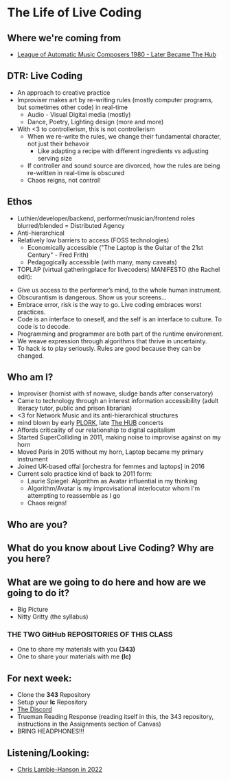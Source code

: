 # The Life of Live Coding

## Where we're coming from
- [League of Automatic Music Composers 1980 - Later Became The Hub](https://acousmata.com/post/893801464/martian-folk-music)

## DTR: Live Coding
- An approach to creative practice
- Improviser makes art by re-writing rules (mostly computer programs, but sometimes other code) in real-time
  - Audio - Visual Digital media (mostly)
  - Dance, Poetry, Lighting design (more and more)
- With <3 to controllerism, this is not controllerism
  - When we re-write the rules, we change their fundamental character, not just their behavoir
    - Like adapting a recipe with different ingredients vs adjusting serving size
  - If controller and sound source are divorced, how the rules are being re-written in real-time is obscured
  - Chaos reigns, not control!

## Ethos
- Luthier/developer/backend, performer/musician/frontend roles blurred/blended = Distributed Agency
- Anti-hierarchical
- Relatively low barriers to access (FOSS technologies)
  - Economically accessible ("The Laptop is the Guitar of the 21st Century" - Fred Frith)
  - Pedagogically accessible (with many, many caveats)
- TOPLAP (virtual gatheringplace for livecoders) MANIFESTO (the Rachel edit):
* Give us access to the performer’s mind, to the whole human instrument.
* Obscurantism is dangerous. Show us your screens…
* Embrace error, risk is the way to go. Live coding embraces worst practices.
* Code is an interface to oneself, and the self is an interface to culture. To code is to decode.
* Programming and programmer are both part of the runtime environment.
* We weave expression through algorithms that thrive in uncertainty.
* To hack is to play seriously. Rules are good because they can be changed.

## Who am I?
- Improviser (hornist with sf nowave, sludge bands after conservatory)
- Came to technology through an interest information accessibility (adult literacy tutor, public and prison librarian)
- <3 for Network Music and its anti-hierarchical structures
- mind blown by early [PLORK](http://plork.deptcpanel.princeton.edu/listen/NYC/), late [The HUB](http://crossfade.walkerart.org/brownbischoff/) concerts
- Affords criticality of our relationship to digital capitalism
- Started SuperColliding in 2011, making noise to improvise against on my horn
- Moved Paris in 2015 without my horn, Laptop became my primary instrument
- Joined UK-based offal [orchestra for femmes and laptops] in 2016
- Current solo practice kind of back to 2011 form:
  - Laurie Spiegel: Algorithm as Avatar influential in my thinking
  - Algorithm/Avatar is my improvisational interlocutor whom I'm attempting to reassemble as I go
  - Chaos reigns!

## Who are you?

## What do you know about Live Coding? Why are you here?

## What are we going to do here and how are we going to do it?
- Big Picture
- Nitty Gritty (the syllabus)

### THE TWO GitHub REPOSITORIES OF THIS CLASS
- One to share my materials with you **(343)**
- One to share your materials with me **(lc)**

## For next week:
  - Clone the **343** Repository
  - Setup your **lc** Repository
  - [The Discord](https://discord.gg/8ENjAgBfvX)
  - Trueman Reading Response (reading itself in this, the 343 repository, instructions in the Assignments section of Canvas)
  - BRING HEADPHONES!!!

## Listening/Looking:
- [Chris Lambie-Hanson in 2022](https://archive.org/details/algorave-10-chris-lambie-hanson)

